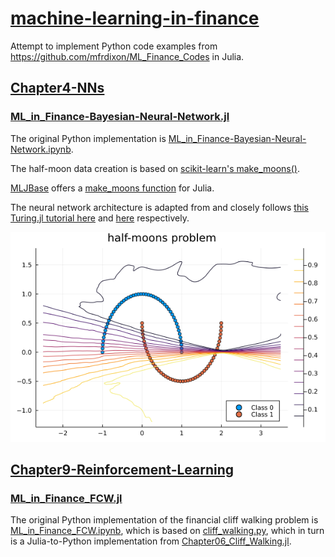 # [machine-learning-in-finance](https://github.com/cb-g/machine-learning-in-finance)

Attempt to implement Python code examples from https://github.com/mfrdixon/ML_Finance_Codes in Julia. 

## [Chapter4-NNs](https://github.com/cb-g/machine-learning-in-finance/tree/main/Chapter4-NNs)

### [ML_in_Finance-Bayesian-Neural-Network.jl](https://github.com/cb-g/machine-learning-in-finance/blob/main/Chapter4-NNs/ML_in_Finance-Bayesian-Neural-Network.jl)

The original Python implementation is [ML_in_Finance-Bayesian-Neural-Network.ipynb](https://github.com/mfrdixon/ML_Finance_Codes/blob/master/Chapter4-NNs/ML_in_Finance-Bayesian-Neural-Network.ipynb).

The half-moon data creation is based on [scikit-learn's make_moons()](https://github.com/scikit-learn/scikit-learn/blob/7e1e6d09b/sklearn/datasets/_samples_generator.py#L723). 

[MLJBase](https://github.com/JuliaAI/MLJBase.jl) offers a [make_moons function](https://github.com/JuliaAI/MLJBase.jl/blob/4a8f3f323f91ee6b6f5fb2b3268729b3101c003c/src/data/datasets_synthetic.jl#L256) for Julia. 

The neural network architecture is adapted from and closely follows [this Turing.jl tutorial here](https://turing.ml/dev/tutorials/03-bayesian-neural-network/#generic-bayesian-neural-networks) and [here](https://github.com/TuringLang/TuringTutorials/blob/master/notebook/03-bayesian-neural-network/03_bayesian-neural-network.ipynb) respectively.

![](https://github.com/cb-g/machine-learning-in-finance/blob/main/Chapter4-NNs/ML_in_Finance-Bayesian-Neural-Network_Plot_3.png?raw=true)

## [Chapter9-Reinforcement-Learning](https://github.com/cb-g/machine-learning-in-finance/tree/main/Chapter9-Reinforcement-Learning)

### [ML_in_Finance_FCW.jl](https://github.com/cb-g/machine-learning-in-finance/blob/main/Chapter9-Reinforcement-Learning/ML_in_Finance_FCW.jl)

The original Python implementation of the financial cliff walking problem is [ML_in_Finance_FCW.ipynb](https://github.com/mfrdixon/ML_Finance_Codes/blob/master/Chapter9-Reinforcement-Learning/ML_in_Finance_FCW.ipynb), which is based on [cliff_walking.py](https://github.com/ShangtongZhang/reinforcement-learning-an-introduction/blob/master/chapter06/cliff_walking.py), which in turn is a Julia-to-Python implementation from [Chapter06_Cliff_Walking.jl](https://github.com/JuliaReinforcementLearning/ReinforcementLearningAnIntroduction.jl/blob/master/notebooks/Chapter06_Cliff_Walking.jl).
